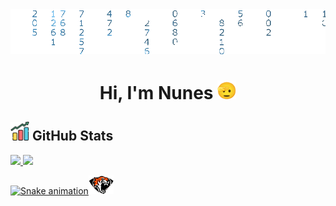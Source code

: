 <img src="./src/codigoFondo.gif">
<h1 align="center">Hi, I'm Nunes <img src="./src/saluting-face_1fae1.gif" width="30"></h1>

<h2 align="left"><img src="./src/grafica.png" width="30px"> GitHub Stats</h2>

<div>
    <a href="https://github.com/javiernr02">
    <img height="180em" src="https://github-readme-stats.vercel.app/api?username=javiernr02&show_icons=true&theme=transparent&include_all_commits=true&count_private=true"/>
    <img height="180em" src="https://github-readme-stats.vercel.app/api/top-langs/?username=javiernr02&layout=compact&langs_count=7&theme=transparent"/>
</div>

![Snake animation](https://github.com/javiernr02/javiernr02/blob/output/github-contribution-grid-snake.svg)<img src="./src/logoTigre.gif" width="40">
